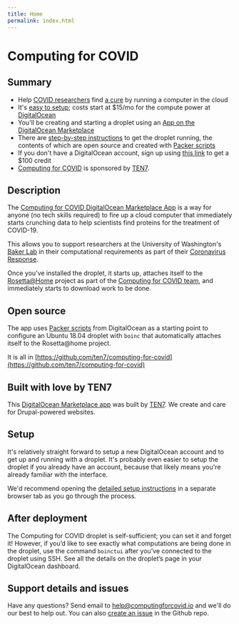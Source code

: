 ```yaml
---
title: Home
permalink: index.html
---
```


# Computing for COVID

## Summary
* Help [COVID researchers](https://www.bakerlab.org/) find [a cure](https://www.ipd.uw.edu/coronavirus/) by running a computer in the cloud
* It's [easy to setup](#setup); costs start at $15/mo for the compute power at [DigitalOcean](https://m.do.co/c/5fb69d9c62e4)
* You'll be creating and starting a droplet using an [App on the DigitalOcean Marketplace](http://t7.io/cfc)
* There are [step-by-step instructions](https://computingforcovid.io/setup) to get the droplet running, the contents of which are open source and created with [Packer scripts](https://github.com/digitalocean/marketplace-partners)
* If you don't have a DigitalOcean account, sign up using [this link](https://m.do.co/c/5fb69d9c62e4) to get a $100 credit
* [Computing for COVID](http://t7.io/cfc) is sponsored by [TEN7](https://ten7.com/).

## Description
The [Computing for COVID DigitalOcean Marketplace App](http://t7.io/cfc) is a way for anyone (no tech skills required) to fire up a cloud computer that immediately starts crunching data to help scientists find proteins for the treatment of COVID-19. 

This allows you to support researchers at the University of Washington's [Baker Lab](https://www.bakerlab.org/) in their computational requirements as part of their [Coronavirus Response](https://www.ipd.uw.edu/coronavirus/).

Once you’ve installed the droplet, it starts up, attaches itself to the [Rosetta@Home](https://boinc.bakerlab.org/) project as part of the [Computing for COVID team](https://boinc.bakerlab.org/rosetta/team_display.php?teamid=20117), and immediately starts to download work to be done.

## Open source
The app uses [Packer scripts](https://github.com/digitalocean/marketplace-partners) from DigitalOcean as a starting point to configure an Ubuntu 18.04 droplet with `boinc` that automatically attaches itself to the Rosetta@home project.

It is all in [https://github.com/ten7/computing-for-covid](https://github.com/ten7/computing-for-covid)

## Built with love by TEN7
This [DigitalOcean Marketplace app](http://t7.io/cfc) was built by [TEN7](https://ten7.com/). We create and care for Drupal-powered websites. 

## Setup
It's relatively straight forward to setup a new DigitalOcean account and to get up and running with a droplet. It's probably even easier to setup the droplet if you already have an account, because that likely means you're already familiar with the interface. 

We'd recommend opening the [detailed setup instructions](https://computingforcovid.io/setup) in a separate browser tab as you go through the process.

## After deployment
The Computing for COVID droplet is self-sufficient; you can set it and forget it! However, if you’d like to see exactly what computations are being done in the droplet, use the command `boinctui` after you’ve connected to the droplet using SSH. See all the details on the droplet’s page in your DigitalOcean dashboard.

## Support details and issues
Have any questions? Send email to [help@computingforcovid.io](mailto:help@computingforcovid.io) and we'll do our best to help out. You can also [create an issue](https://github.com/ten7/computing-for-covid/issues/new) in the Github repo.
